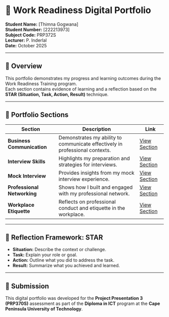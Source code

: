# 🌟 Work Readiness Digital Portfolio

**Student Name:** [Thimna Gogwana]  
**Student Number:** [222213973]  
**Subject Code:** PRP372S  
**Lecturer:** P. Inderlal  
**Date:** October 2025  

---

## 📖 Overview
This portfolio demonstrates my progress and learning outcomes during the Work Readiness Training program.  
Each section contains evidence of learning and a reflection based on the **STAR (Situation, Task, Action, Result)** technique.

---

## 📂 Portfolio Sections

| Section | Description | Link |
|----------|--------------|------|
| **Business Communication** | Demonstrates my ability to communicate effectively in professional contexts. | [View Section](Work-Readiness-Portfolio/business-communication) |
| **Interview Skills** | Highlights my preparation and strategies for interviews. | [View Section](Work-Readiness-Portfolio/interview-skills) |
| **Mock Interview** | Provides insights from my mock interview experience. | [View Section](Work-Readiness-Portfolio/mock-interview) |
| **Professional Networking** | Shows how I built and engaged with my professional network. | [View Section](Work-Readiness-Portfolio/professional-networking) |
| **Workplace Etiquette** | Reflects on professional conduct and etiquette in the workplace. | [View Section](Work-Readiness-Portfolio/workplace-etiquette) |

---

## 🧭 Reflection Framework: STAR

- **Situation:** Describe the context or challenge.  
- **Task:** Explain your role or goal.  
- **Action:** Outline what you did to address the task.  
- **Result:** Summarize what you achieved and learned.

---

## 📎 Submission
This digital portfolio was developed for the **Project Presentation 3 (PRP370S)** assessment as part of the **Diploma in ICT** program at the **Cape Peninsula University of Technology**.
